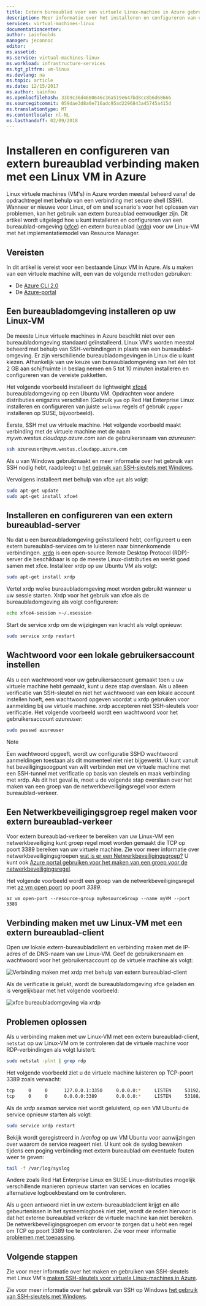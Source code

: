 ```yaml
---
title: Extern bureaublad voor een virtuele Linux-machine in Azure gebruiken | Microsoft Docs
description: Meer informatie over het installeren en configureren van extern bureaublad (xrdp) verbinding maken met een Linux VM in Azure met grafische hulpprogramma 's
services: virtual-machines-linux
documentationcenter: 
author: iainfoulds
manager: jeconnoc
editor: 
ms.assetid: 
ms.service: virtual-machines-linux
ms.workload: infrastructure-services
ms.tgt_pltfrm: vm-linux
ms.devlang: na
ms.topic: article
ms.date: 12/15/2017
ms.author: iainfou
ms.openlocfilehash: 33b9c36d4600646c36a519e647bd8cc8b6d68666
ms.sourcegitcommit: 059dae3d8a0e716adc95ad2296843a45745a415d
ms.translationtype: MT
ms.contentlocale: nl-NL
ms.lasthandoff: 02/09/2018
---
```

# <a name="install-and-configure-remote-desktop-to-connect-to-a-linux-vm-in-azure"></a>Installeren en configureren van extern bureaublad verbinding maken met een Linux VM in Azure
Linux virtuele machines (VM's) in Azure worden meestal beheerd vanaf de opdrachtregel met behulp van een verbinding met secure shell (SSH). Wanneer er nieuwe voor Linux, of om snel scenario's voor het oplossen van problemen, kan het gebruik van extern bureaublad eenvoudiger zijn. Dit artikel wordt uitgelegd hoe u kunt installeren en configureren van een bureaublad-omgeving ([xfce](https://www.xfce.org)) en extern bureaublad ([xrdp](http://www.xrdp.org)) voor uw Linux-VM met het implementatiemodel van Resource Manager.


## <a name="prerequisites"></a>Vereisten
In dit artikel is vereist voor een bestaande Linux VM in Azure. Als u maken van een virtuele machine wilt, een van de volgende methoden gebruiken:

- De [Azure CLI 2.0](quick-create-cli.md)
- De [Azure-portal](quick-create-portal.md)


## <a name="install-a-desktop-environment-on-your-linux-vm"></a>Een bureaubladomgeving installeren op uw Linux-VM
De meeste Linux virtuele machines in Azure beschikt niet over een bureaubladomgeving standaard geïnstalleerd. Linux VM's worden meestal beheerd met behulp van SSH-verbindingen in plaats van een bureaublad-omgeving. Er zijn verschillende bureaubladomgevingen in Linux die u kunt kiezen. Afhankelijk van uw keuze van bureaubladomgeving van het één tot 2 GB aan schijfruimte in beslag nemen en 5 tot 10 minuten installeren en configureren van de vereiste pakketten.

Het volgende voorbeeld installeert de lightweight [xfce4](https://www.xfce.org/) bureaubladomgeving op een Ubuntu VM. Opdrachten voor andere distributies enigszins verschillen (Gebruik `yum` op Red Hat Enterprise Linux installeren en configureren van juiste `selinux` regels of gebruik `zypper` installeren op SUSE, bijvoorbeeld).

Eerste, SSH met uw virtuele machine. Het volgende voorbeeld maakt verbinding met de virtuele machine met de naam *myvm.westus.cloudapp.azure.com* aan de gebruikersnaam van *azureuser*:

```bash
ssh azureuser@myvm.westus.cloudapp.azure.com
```

Als u van Windows gebruikmaakt en meer informatie over het gebruik van SSH nodig hebt, raadpleegt u [het gebruik van SSH-sleutels met Windows](ssh-from-windows.md).

Vervolgens installeert met behulp van xfce `apt` als volgt:

```bash
sudo apt-get update
sudo apt-get install xfce4
```

## <a name="install-and-configure-a-remote-desktop-server"></a>Installeren en configureren van een extern bureaublad-server
Nu dat u een bureaubladomgeving geïnstalleerd hebt, configureert u een extern bureaublad-services om te luisteren naar binnenkomende verbindingen. [xrdp](http://xrdp.org) is een open-source Remote Desktop Protocol (RDP)-server die beschikbaar is op de meeste Linux-distributies en werkt goed samen met xfce. Installeer xrdp op uw Ubuntu VM als volgt:

```bash
sudo apt-get install xrdp
```

Vertel xrdp welke bureaubladomgeving moet worden gebruikt wanneer u uw sessie starten. Xrdp voor het gebruik van xfce als de bureaubladomgeving als volgt configureren:

```bash
echo xfce4-session >~/.xsession
```

Start de service xrdp om de wijzigingen van kracht als volgt opnieuw:

```bash
sudo service xrdp restart
```


## <a name="set-a-local-user-account-password"></a>Wachtwoord voor een lokale gebruikersaccount instellen
Als u een wachtwoord voor uw gebruikersaccount gemaakt toen u uw virtuele machine hebt gemaakt, kunt u deze stap overslaan. Als u alleen verificatie van SSH-sleutel en niet het wachtwoord van een lokale account instellen hoeft, een wachtwoord opgeven voordat u xrdp gebruiken voor aanmelding bij uw virtuele machine. xrdp accepteren niet SSH-sleutels voor verificatie. Het volgende voorbeeld wordt een wachtwoord voor het gebruikersaccount *azureuser*:

```bash
sudo passwd azureuser
```

> [!NOTE]
> Een wachtwoord opgeeft, wordt uw configuratie SSHD wachtwoord aanmeldingen toestaan als dit momenteel niet niet bijgewerkt. U kunt vanuit het beveiligingsoogpunt van wilt verbinden met uw virtuele machine met een SSH-tunnel met verificatie op basis van sleutels en maak verbinding met xrdp. Als dit het geval is, moet u de volgende stap overslaan over het maken van een groep van de netwerkbeveiligingsregel voor extern bureaublad-verkeer.


## <a name="create-a-network-security-group-rule-for-remote-desktop-traffic"></a>Een Netwerkbeveiligingsgroep regel maken voor extern bureaublad-verkeer
Voor extern bureaublad-verkeer te bereiken van uw Linux-VM een netwerkbeveiliging kunt groep regel moet worden gemaakt die TCP op poort 3389 bereiken van uw virtuele machine. Zie voor meer informatie over netwerkbeveiligingsgroepen [wat is er een Netwerkbeveiligingsgroep?](../../virtual-network/virtual-networks-nsg.md?toc=%2fazure%2fvirtual-machines%2flinux%2ftoc.json) U kunt ook [Azure portal gebruiken voor het maken van een groep voor de netwerkbeveiligingsregel](../windows/nsg-quickstart-portal.md?toc=%2fazure%2fvirtual-machines%2flinux%2ftoc.json).

Het volgende voorbeeld wordt een groep van de netwerkbeveiligingsregel met [az vm open poort](/cli/azure/vm#az_vm_open_port) op poort *3389*.

```azurecli
az vm open-port --resource-group myResourceGroup --name myVM --port 3389
```


## <a name="connect-your-linux-vm-with-a-remote-desktop-client"></a>Verbinding maken met uw Linux-VM met een extern bureaublad-client
Open uw lokale extern-bureaubladclient en verbinding maken met de IP-adres of de DNS-naam van uw Linux-VM. Geef de gebruikersnaam en wachtwoord voor het gebruikersaccount op de virtuele machine als volgt:

![Verbinding maken met xrdp met behulp van extern bureaublad-client](./media/use-remote-desktop/remote-desktop-client.png)

Als de verificatie is gelukt, wordt de bureaubladomgeving xfce geladen en is vergelijkbaar met het volgende voorbeeld:

![xfce bureaubladomgeving via xrdp](./media/use-remote-desktop/xfce-desktop-environment.png)


## <a name="troubleshoot"></a>Problemen oplossen
Als u verbinding maken met uw Linux-VM met een extern bureaublad-client, `netstat` op uw Linux-VM om te controleren dat de virtuele machine voor RDP-verbindingen als volgt luistert:

```bash
sudo netstat -plnt | grep rdp
```

Het volgende voorbeeld ziet u de virtuele machine luisteren op TCP-poort 3389 zoals verwacht:

```bash
tcp     0     0      127.0.0.1:3350     0.0.0.0:*     LISTEN     53192/xrdp-sesman
tcp     0     0      0.0.0.0:3389       0.0.0.0:*     LISTEN     53188/xrdp
```

Als de *xrdp sesman* service niet wordt geluisterd, op een VM Ubuntu de service opnieuw starten als volgt:

```bash
sudo service xrdp restart
```

Bekijk wordt geregistreerd in */var/log* op uw VM Ubuntu voor aanwijzingen over waarom de service reageert niet. U kunt ook de syslog bewaken tijdens een poging verbinding met extern bureaublad om eventuele fouten weer te geven:

```bash
tail -f /var/log/syslog
```

Andere zoals Red Hat Enterprise Linux en SUSE Linux-distributies mogelijk verschillende manieren opnieuw starten van services en locaties alternatieve logboekbestand om te controleren.

Als u geen antwoord niet in uw extern-bureaubladclient krijgt en alle gebeurtenissen in het systeemlogboek niet ziet, wordt de reden hiervoor is dat het externe bureaublad verkeer de virtuele machine kan niet bereiken. De netwerkbeveiligingsgroepen om ervoor te zorgen dat u hebt een regel om TCP op poort 3389 toe te controleren. Zie voor meer informatie [problemen met toepassing](../windows/troubleshoot-app-connection.md).


## <a name="next-steps"></a>Volgende stappen
Zie voor meer informatie over het maken en gebruiken van SSH-sleutels met Linux VM's [maken SSH-sleutels voor virtuele Linux-machines in Azure](mac-create-ssh-keys.md).

Zie voor meer informatie over het gebruik van SSH op Windows [het gebruik van SSH-sleutels met Windows](ssh-from-windows.md).


